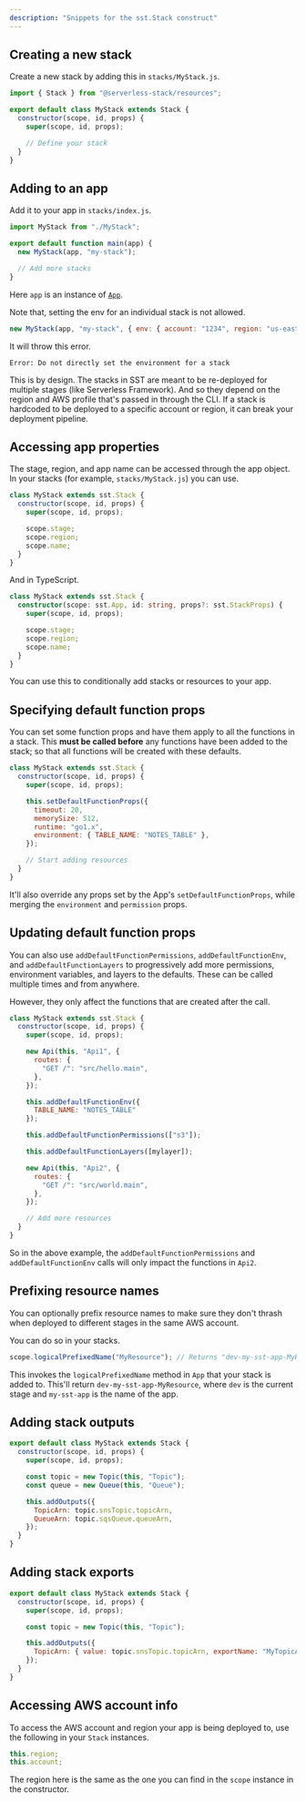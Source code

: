 ```yaml
---
description: "Snippets for the sst.Stack construct"
---
```


## Creating a new stack

Create a new stack by adding this in `stacks/MyStack.js`.

```js
import { Stack } from "@serverless-stack/resources";

export default class MyStack extends Stack {
  constructor(scope, id, props) {
    super(scope, id, props);

    // Define your stack
  }
}
```

## Adding to an app

Add it to your app in `stacks/index.js`.

```js
import MyStack from "./MyStack";

export default function main(app) {
  new MyStack(app, "my-stack");

  // Add more stacks
}
```

Here `app` is an instance of [`App`](../constructs/App.md).

Note that, setting the env for an individual stack is not allowed.

```js
new MyStack(app, "my-stack", { env: { account: "1234", region: "us-east-1" } });
```

It will throw this error.

```
Error: Do not directly set the environment for a stack
```

This is by design. The stacks in SST are meant to be re-deployed for multiple stages (like Serverless Framework). And so they depend on the region and AWS profile that's passed in through the CLI. If a stack is hardcoded to be deployed to a specific account or region, it can break your deployment pipeline.

## Accessing app properties

The stage, region, and app name can be accessed through the app object. In your stacks (for example, `stacks/MyStack.js`) you can use.

```js
class MyStack extends sst.Stack {
  constructor(scope, id, props) {
    super(scope, id, props);

    scope.stage;
    scope.region;
    scope.name;
  }
}
```

And in TypeScript.

```ts
class MyStack extends sst.Stack {
  constructor(scope: sst.App, id: string, props?: sst.StackProps) {
    super(scope, id, props);

    scope.stage;
    scope.region;
    scope.name;
  }
}
```

You can use this to conditionally add stacks or resources to your app.

## Specifying default function props

You can set some function props and have them apply to all the functions in a stack. This **must be called before** any functions have been added to the stack; so that all functions will be created with these defaults.

```js
class MyStack extends sst.Stack {
  constructor(scope, id, props) {
    super(scope, id, props);

    this.setDefaultFunctionProps({
      timeout: 20,
      memorySize: 512,
      runtime: "go1.x",
      environment: { TABLE_NAME: "NOTES_TABLE" },
    });

    // Start adding resources
  }
}
```

It'll also override any props set by the App's `setDefaultFunctionProps`, while merging the `environment` and `permission` props.

## Updating default function props

You can also use `addDefaultFunctionPermissions`, `addDefaultFunctionEnv`, and `addDefaultFunctionLayers` to progressively add more permissions, environment variables, and layers to the defaults. These can be called multiple times and from anywhere.

However, they only affect the functions that are created after the call.

```js
class MyStack extends sst.Stack {
  constructor(scope, id, props) {
    super(scope, id, props);

    new Api(this, "Api1", {
      routes: {
        "GET /": "src/hello.main",
      },
    });

    this.addDefaultFunctionEnv({
      TABLE_NAME: "NOTES_TABLE"
    });

    this.addDefaultFunctionPermissions(["s3"]);

    this.addDefaultFunctionLayers([mylayer]);

    new Api(this, "Api2", {
      routes: {
        "GET /": "src/world.main",
      },
    });

    // Add more resources
  }
}
```

So in the above example, the `addDefaultFunctionPermissions` and `addDefaultFunctionEnv` calls will only impact the functions in `Api2`.

## Prefixing resource names

You can optionally prefix resource names to make sure they don't thrash when deployed to different stages in the same AWS account.

You can do so in your stacks.

```js
scope.logicalPrefixedName("MyResource"); // Returns "dev-my-sst-app-MyResource"
```

This invokes the `logicalPrefixedName` method in `App` that your stack is added to. This'll return `dev-my-sst-app-MyResource`, where `dev` is the current stage and `my-sst-app` is the name of the app.

## Adding stack outputs

```js {8-11}
export default class MyStack extends Stack {
  constructor(scope, id, props) {
    super(scope, id, props);

    const topic = new Topic(this, "Topic");
    const queue = new Queue(this, "Queue");

    this.addOutputs({
      TopicArn: topic.snsTopic.topicArn,
      QueueArn: topic.sqsQueue.queueArn,
    });
  }
}
```

## Adding stack exports

```js {7-9}
export default class MyStack extends Stack {
  constructor(scope, id, props) {
    super(scope, id, props);

    const topic = new Topic(this, "Topic");

    this.addOutputs({
      TopicArn: { value: topic.snsTopic.topicArn, exportName: "MyTopicArn" },
    });
  }
}
```

## Accessing AWS account info

To access the AWS account and region your app is being deployed to, use the following in your `Stack` instances.

```js
this.region;
this.account;
```

The region here is the same as the one you can find in the `scope` instance in the constructor.
